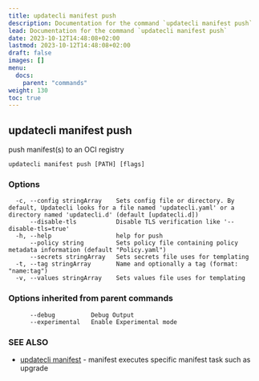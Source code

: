```yaml
---
title: updatecli manifest push
description: Documentation for the command `updatecli manifest push`
lead: Documentation for the command `updatecli manifest push`
date: 2023-10-12T14:48:08+02:00
lastmod: 2023-10-12T14:48:08+02:00
draft: false
images: []
menu:
  docs:
    parent: "commands"
weight: 130
toc: true
---
```


## updatecli manifest push

push manifest(s) to an OCI registry

```
updatecli manifest push [PATH] [flags]
```

### Options

```
  -c, --config stringArray    Sets config file or directory. By default, Updatecli looks for a file named 'updatecli.yaml' or a directory named 'updatecli.d' (default [updatecli.d])
      --disable-tls           Disable TLS verification like '--disable-tls=true'
  -h, --help                  help for push
      --policy string         Sets policy file containing policy metadata information (default "Policy.yaml")
      --secrets stringArray   Sets secrets file uses for templating
  -t, --tag stringArray       Name and optionally a tag (format: "name:tag")
  -v, --values stringArray    Sets values file uses for templating
```

### Options inherited from parent commands

```
      --debug          Debug Output
      --experimental   Enable Experimental mode
```

### SEE ALSO

* [updatecli manifest](/docs/commands/updatecli_manifest)	 - manifest executes specific manifest task such as upgrade

